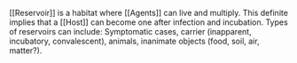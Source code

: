 [[Reservoir]] is a habitat where [[Agents]] can live and multiply. This definite implies that a [[Host]] can become one after infection and incubation. Types of reservoirs can include: Symptomatic cases, carrier (inapparent, incubatory, convalescent), animals, inanimate objects (food, soil, air, matter?).